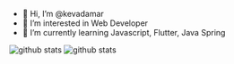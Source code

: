 - 👋 Hi, I’m @kevadamar
- 👀 I’m interested in Web Developer
- 🌱 I’m currently learning Javascript, Flutter, Java Spring

![github stats](https://github-readme-stats.vercel.app/api/top-langs/?username=kevadamar)
![github stats](https://github-readme-stats.vercel.app/api?username=kevadamar&show_icons=true)
